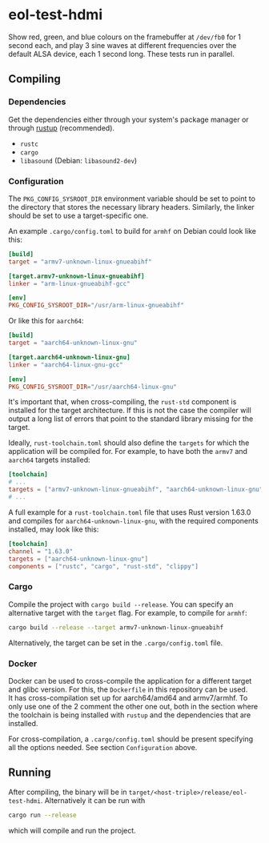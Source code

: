 <!--
SPDX-FileCopyrightText: 2023 KUNBUS GmbH

SPDX-License-Identifier: GPL-2.0-or-later
-->

# eol-test-hdmi

Show red, green, and blue colours on the framebuffer at `/dev/fb0` for 1 second
each, and play 3 sine waves at different frequencies over the default ALSA
device, each 1 second long. These tests run in parallel.

## Compiling

### Dependencies

Get the dependencies either through your system's package manager or through
[rustup](https://rustup.rs/) (recommended).

- `rustc`
- `cargo`
- `libasound` (Debian: `libasound2-dev`)

### Configuration

The `PKG_CONFIG_SYSROOT_DIR` environment variable should be set to point to the
directory that stores the necessary library headers.
Similarly, the linker should be set to use a target-specific one.

An example `.cargo/config.toml` to build for `armhf` on Debian could look like
this:

```toml
[build]
target = "armv7-unknown-linux-gnueabihf"

[target.armv7-unknown-linux-gnueabihf]
linker = "arm-linux-gnueabihf-gcc"

[env]
PKG_CONFIG_SYSROOT_DIR="/usr/arm-linux-gnueabihf"
```

Or like this for `aarch64`:

```toml
[build]
target = "aarch64-unknown-linux-gnu"

[target.aarch64-unknown-linux-gnu]
linker = "aarch64-linux-gnu-gcc"

[env]
PKG_CONFIG_SYSROOT_DIR="/usr/aarch64-linux-gnu"
```

It's important that, when cross-compiling, the `rust-std` component is
installed for the target architecture. If this is not the case the compiler
will output a long list of errors that point to the standard library missing
for the target.

Ideally, `rust-toolchain.toml` should also define the `targets` for which the
application will be compiled for. For example, to have both the `armv7` and
`aarch64` targets installed:

```toml
[toolchain]
# ...
targets = ["armv7-unknown-linux-gnueabihf", "aarch64-unknown-linux-gnu"]
# ...
```

A full example for a `rust-toolchain.toml` file that uses Rust version 1.63.0
and compiles for `aarch64-unknown-linux-gnu`, with the required components
installed, may look like this:

```toml
[toolchain]
channel = "1.63.0"
targets = ["aarch64-unknown-linux-gnu"]
components = ["rustc", "cargo", "rust-std", "clippy"]
```

### Cargo

Compile the project with `cargo build --release`. You can specify an
alternative target with the `target` flag.
For example, to compile for `armhf`:

```sh
cargo build --release --target armv7-unknown-linux-gnueabihf
```

Alternatively, the target can be set in the `.cargo/config.toml` file.

### Docker

Docker can be used to cross-compile the application for a different target and
glibc version. For this, the `Dockerfile` in this repository can be used.  
It has cross-compilation set up for aarch64/amd64 and armv7/armhf. To only use
one of the 2 comment the other one out, both in the section where the toolchain
is being installed with `rustup` and the dependencies that are installed.

For cross-compilation, a `.cargo/config.toml` should be present specifying all
the options needed. See section `Configuration` above.

## Running

After compiling, the binary will be in
`target/<host-triple>/release/eol-test-hdmi`. Alternatively it can be run with

```sh
cargo run --release
```

which will compile and run the project.

